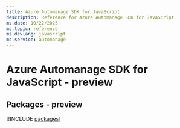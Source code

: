 ```yaml
---
title: Azure Automanage SDK for JavaScript
description: Reference for Azure Automanage SDK for JavaScript
ms.date: 10/22/2025
ms.topic: reference
ms.devlang: javascript
ms.service: automanage
---
```

# Azure Automanage SDK for JavaScript - preview
## Packages - preview
[!INCLUDE [packages](automanage-index.md)]